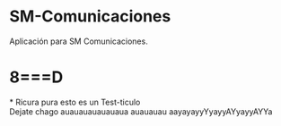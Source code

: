 # SM-Comunicaciones
Aplicación para SM Comunicaciones.

<h1>8===D</h1>*
Ricura pura esto es un Test-ticulo<br>
Dejate chago auauauauauauaua auauauau aayayayyYyayyAYyayyAYYa
